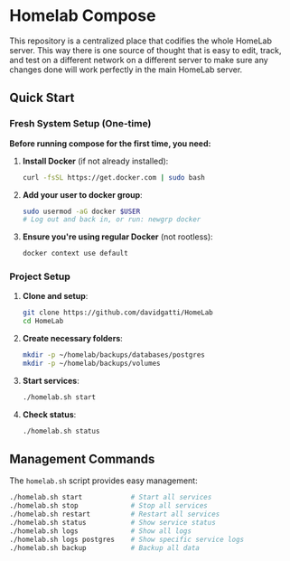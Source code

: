 # Homelab Compose

This repository is a centralized place that codifies the whole HomeLab server. This way there is one source of thought that is easy to edit, track, and test on a different network on a different server to make sure any changes done will work perfectly in the main HomeLab server.

## Quick Start

### Fresh System Setup (One-time)

**Before running compose for the first time, you need:**

1. **Install Docker** (if not already installed):
   ```bash
   curl -fsSL https://get.docker.com | sudo bash
   ```

2. **Add your user to docker group**:
   ```bash
   sudo usermod -aG docker $USER
   # Log out and back in, or run: newgrp docker
   ```

3. **Ensure you're using regular Docker** (not rootless):
   ```bash
   docker context use default
   ```

### Project Setup

1. **Clone and setup**:
   ```bash
   git clone https://github.com/davidgatti/HomeLab
   cd HomeLab
   ```

2. **Create necessary folders**:
   ```bash
   mkdir -p ~/homelab/backups/databases/postgres
   mkdir -p ~/homelab/backups/volumes
   ```

3. **Start services**:
   ```bash
   ./homelab.sh start
   ```

4. **Check status**:
   ```bash
   ./homelab.sh status
   ```

## Management Commands

The `homelab.sh` script provides easy management:

```bash
./homelab.sh start            # Start all services
./homelab.sh stop             # Stop all services
./homelab.sh restart          # Restart all services
./homelab.sh status           # Show service status
./homelab.sh logs             # Show all logs
./homelab.sh logs postgres    # Show specific service logs
./homelab.sh backup           # Backup all data
```